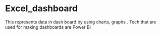 # Excel_dashboard
This represents data in dash board by  using charts, graphs . Tech that are used for making dashboards are Power Bi
